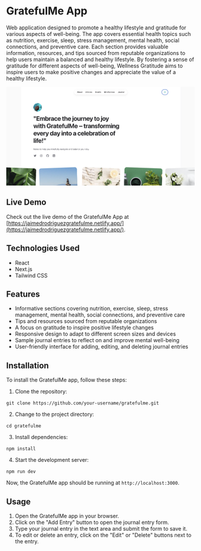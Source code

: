 # GratefulMe App

Web application designed to promote a healthy lifestyle and gratitude for various aspects of well-being. The app covers essential health topics such as nutrition, exercise, sleep, stress management, mental health, social connections, and preventive care. Each section provides valuable information, resources, and tips sourced from reputable organizations to help users maintain a balanced and healthy lifestyle. By fostering a sense of gratitude for different aspects of well-being, Wellness Gratitude aims to inspire users to make positive changes and appreciate the value of a healthy lifestyle.

![GratefulMe App Screenshot](./src/images/GratefulMe.png)
## Live Demo

Check out the live demo of the GratefulMe App at [https://jaimedrodriguezgratefulme.netlify.app/](https://jaimedrodriguezgratefulme.netlify.app/).

## Technologies Used

- React
- Next.js
- Tailwind CSS


## Features

- Informative sections covering nutrition, exercise, sleep, stress management, mental health, social connections, and preventive care
- Tips and resources sourced from reputable organizations
- A focus on gratitude to inspire positive lifestyle changes
- Responsive design to adapt to different screen sizes and devices
- Sample journal entries to reflect on and improve mental well-being
- User-friendly interface for adding, editing, and deleting journal entries

## Installation

To install the GratefulMe app, follow these steps:

1. Clone the repository:
```
git clone https://github.com/your-username/gratefulme.git
```
2. Change to the project directory:
```
cd gratefulme
```
3. Install dependencies:
```
npm install
```
4. Start the development server:
```
npm run dev
```

Now, the GratefulMe app should be running at `http://localhost:3000`.

## Usage

1. Open the GratefulMe app in your browser.
2. Click on the "Add Entry" button to open the journal entry form.
3. Type your journal entry in the text area and submit the form to save it.
4. To edit or delete an entry, click on the "Edit" or "Delete" buttons next to the entry.




